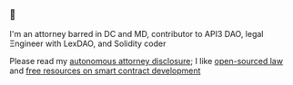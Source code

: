 ### 👋

I'm an attorney barred in DC and MD, contributor to API3 DAO, legal Ξngineer with LexDAO, and Solidity coder

Please read my [autonomous attorney disclosure](https://github.com/ErichDylus/Open-Source-Law/blob/main/Disclosure.md); I like [open-sourced law](https://github.com/ErichDylus/Open-Source-Law/tree/main/forms) and [free resources on smart contract development](https://github.com/ErichDylus/Smart-Contract-Resources/blob/master/Build.md)
